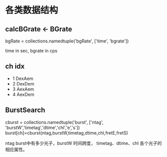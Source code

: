 # 各类数据结构

## calcBGrate <- BGrate

  bgRate = collections.namedtuple('bgRate', ['time', 'bgrate'])

time in sec, bgrate in cps

## ch idx
  * 1 DexAem
  * 2 DexDem
  * 3 AexAem
  * 4 AexDem

## BurstSearch

  cburst = collections.namedtuple('burst', ['ntag', 'burstW','timetag','dtime','chl','e','s'])
  burst[ch]=cburst(ntag,burstW,timetag,dtime,chl,fretE,fretS)

ntag burst中有多少光子，burstW 时间跨度，
timetag、dtime、chl 各个光子的相应属性。
